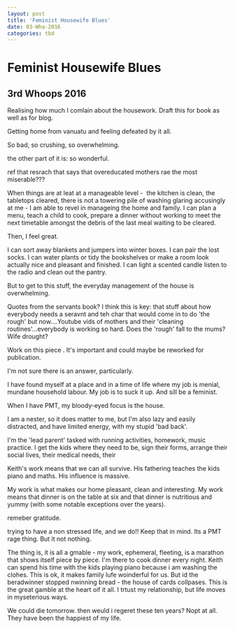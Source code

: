 ```yaml
---
layout: post
title: 'Feminist Housewife Blues'
date: 03-Wha-2016
categories: tbd
---
```


# Feminist Housewife Blues

## 3rd Whoops 2016

Realising how much I comlain about the housework. Draft this for book as well as for blog.

Getting home from vanuatu and feeling defeated by it all.

So bad,   so crushing,   so overwhelming.

the other part of it is: so wonderful.

ref that resrach that says that overeducated mothers rae the most miserable???

When things are at leat at a manageable level -  the kitchen is clean,   the tabletops cleared, there is not a towering pile of washing glaring accusingly at me - I am able to revel in manageing the home and family. I can plan a menu, teach a child to cook, prepare a dinner without working to meet the next timetable amongst the debris of the last meal waiting to be cleared.

Then, I feel great.

I can sort away blankets and jumpers into winter boxes. I can pair the lost socks. I can water plants or tidy the bookshelves or make a room look actually nice and pleasant and finished. I can light a scented candle listen to the radio and clean out the pantry.

But to get to this stuff, the everyday management of the house is overwhelming.

Quotes from the servants book? I think this is key: that stuff about how everybody needs a seravnt and teh char that would come in to do 'the rough' but now....Youtube vids of mothers and their 'cleaning routines'...everybody is working so hard. Does the 'rough' fall to the mums? Wife drought?

Work on this piece . It's important and could maybe be reworked for publication.

I'm not sure there is an answer, particularly.

I have found myself at a place and in a time of life where my job is menial, mundane household labour. My job is to suck it up. And sill be a feminist.

When I have PMT, my bloody-eyed focus is the house.

I am a nester, so it does matter to me, but I'm also lazy and easily distracted, and have limited energy, with my stupid 'bad back'.

I'm the 'lead parent' tasked with running activities, homework, music practice. I get the kids where they need to be, sign their forms, arrange their social lives, their medical needs, their

Keith's work means that we can all survive. His fathering teaches the kids piano and maths. His influence is massive.

My work is what makes our home pleasant, clean and interesting. My work means that dinner is on the table at six and that dinner is nutritious and yummy (with some notable exceptions over the years).

remeber gratitude.

trying to have a non stressed life, and we do!! Keep that in mind. Its a PMT rage thing. But it not nothing.

 

The thing is, it is all a gmable - my work, ephemeral, fleeting, is a marathon that shows itself piece by piece. I'm there to cook dinner every night. Keith can spend his time with the kids playing piano because i am washing the clohes. This is ok, it makes family lufe woinderful for us. But id the beradwinner stopped nwinning bread - the house of cards collpases. This is the great gamble at the heart oif it all. I trtust my relationship, but life moves in myseterious ways.

We could die tomorrow. then weuld i regeret these ten years? Nopt at all. They have been the happiest of my life.

